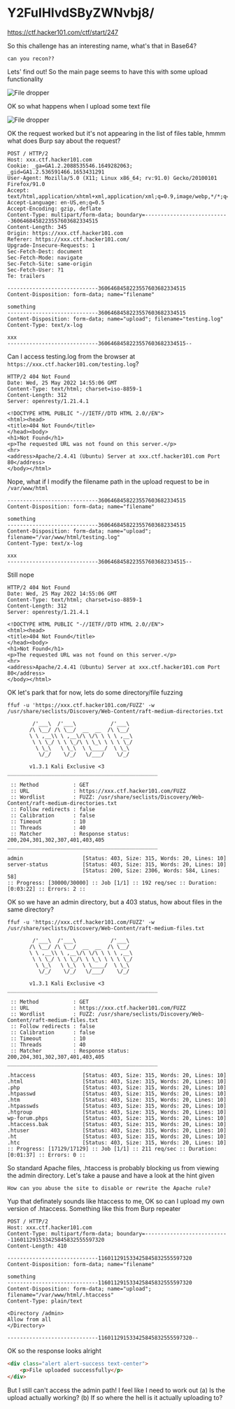 # Y2FuIHlvdSByZWNvbj8/

https://ctf.hacker101.com/ctf/start/247

So this challenge has an interesting name, what's that in Base64?

```
can you recon??
```

Lets' find out! So the main page seems to have this with some upload functionality

![File dropper](./images/file-dropper.png)

OK so what happens when I upload some text file

![File dropper](./images/file-dropper-uploaded.png)

OK the request worked but it's not appearing in the list of files table, hmmm what does Burp say about the request?

```
POST / HTTP/2
Host: xxx.ctf.hacker101.com
Cookie: _ga=GA1.2.2088535546.1649282063; _gid=GA1.2.536591466.1653431291
User-Agent: Mozilla/5.0 (X11; Linux x86_64; rv:91.0) Gecko/20100101 Firefox/91.0
Accept: text/html,application/xhtml+xml,application/xml;q=0.9,image/webp,*/*;q=0.8
Accept-Language: en-US,en;q=0.5
Accept-Encoding: gzip, deflate
Content-Type: multipart/form-data; boundary=---------------------------3606468458223557603682334515
Content-Length: 345
Origin: https://xxx.ctf.hacker101.com
Referer: https://xxx.ctf.hacker101.com/
Upgrade-Insecure-Requests: 1
Sec-Fetch-Dest: document
Sec-Fetch-Mode: navigate
Sec-Fetch-Site: same-origin
Sec-Fetch-User: ?1
Te: trailers

-----------------------------3606468458223557603682334515
Content-Disposition: form-data; name="filename"

something
-----------------------------3606468458223557603682334515
Content-Disposition: form-data; name="upload"; filename="testing.log"
Content-Type: text/x-log

xxx
-----------------------------3606468458223557603682334515--
```

Can I access testing.log from the browser at ```https://xxx.ctf.hacker101.com/testing.log```?

```
HTTP/2 404 Not Found
Date: Wed, 25 May 2022 14:55:06 GMT
Content-Type: text/html; charset=iso-8859-1
Content-Length: 312
Server: openresty/1.21.4.1

<!DOCTYPE HTML PUBLIC "-//IETF//DTD HTML 2.0//EN">
<html><head>
<title>404 Not Found</title>
</head><body>
<h1>Not Found</h1>
<p>The requested URL was not found on this server.</p>
<hr>
<address>Apache/2.4.41 (Ubuntu) Server at xxx.ctf.hacker101.com Port 80</address>
</body></html>
```

Nope, what if I modify the filename path in the upload request to be in ```/var/www/html```

```
-----------------------------3606468458223557603682334515
Content-Disposition: form-data; name="filename"

something
-----------------------------3606468458223557603682334515
Content-Disposition: form-data; name="upload"; filename="/var/www/html/testing.log"
Content-Type: text/x-log

xxx
-----------------------------3606468458223557603682334515--
```

Still nope

```
HTTP/2 404 Not Found
Date: Wed, 25 May 2022 14:55:06 GMT
Content-Type: text/html; charset=iso-8859-1
Content-Length: 312
Server: openresty/1.21.4.1

<!DOCTYPE HTML PUBLIC "-//IETF//DTD HTML 2.0//EN">
<html><head>
<title>404 Not Found</title>
</head><body>
<h1>Not Found</h1>
<p>The requested URL was not found on this server.</p>
<hr>
<address>Apache/2.4.41 (Ubuntu) Server at xxx.ctf.hacker101.com Port 80</address>
</body></html>
```

OK let's park that for now, lets do some directory/file fuzzing

```
ffuf -u 'https://xxx.ctf.hacker101.com/FUZZ' -w /usr/share/seclists/Discovery/Web-Content/raft-medium-directories.txt

        /'___\  /'___\           /'___\       
       /\ \__/ /\ \__/  __  __  /\ \__/       
       \ \ ,__\\ \ ,__\/\ \/\ \ \ \ ,__\      
        \ \ \_/ \ \ \_/\ \ \_\ \ \ \ \_/      
         \ \_\   \ \_\  \ \____/  \ \_\       
          \/_/    \/_/   \/___/    \/_/       

       v1.3.1 Kali Exclusive <3
________________________________________________

 :: Method           : GET
 :: URL              : https://xxx.ctf.hacker101.com/FUZZ
 :: Wordlist         : FUZZ: /usr/share/seclists/Discovery/Web-Content/raft-medium-directories.txt
 :: Follow redirects : false
 :: Calibration      : false
 :: Timeout          : 10
 :: Threads          : 40
 :: Matcher          : Response status: 200,204,301,302,307,401,403,405
________________________________________________

admin                   [Status: 403, Size: 315, Words: 20, Lines: 10]
server-status           [Status: 403, Size: 315, Words: 20, Lines: 10]
                        [Status: 200, Size: 2306, Words: 584, Lines: 58]
:: Progress: [30000/30000] :: Job [1/1] :: 192 req/sec :: Duration: [0:03:22] :: Errors: 2 ::
```

OK so we have an admin directory, but a 403 status, how about files in the same directory?

```
ffuf -u 'https://xxx.ctf.hacker101.com/FUZZ' -w /usr/share/seclists/Discovery/Web-Content/raft-medium-files.txt 

        /'___\  /'___\           /'___\       
       /\ \__/ /\ \__/  __  __  /\ \__/       
       \ \ ,__\\ \ ,__\/\ \/\ \ \ \ ,__\      
        \ \ \_/ \ \ \_/\ \ \_\ \ \ \ \_/      
         \ \_\   \ \_\  \ \____/  \ \_\       
          \/_/    \/_/   \/___/    \/_/       

       v1.3.1 Kali Exclusive <3
________________________________________________

 :: Method           : GET
 :: URL              : https://xxx.ctf.hacker101.com/FUZZ
 :: Wordlist         : FUZZ: /usr/share/seclists/Discovery/Web-Content/raft-medium-files.txt
 :: Follow redirects : false
 :: Calibration      : false
 :: Timeout          : 10
 :: Threads          : 40
 :: Matcher          : Response status: 200,204,301,302,307,401,403,405
________________________________________________

.htaccess               [Status: 403, Size: 315, Words: 20, Lines: 10]
.html                   [Status: 403, Size: 315, Words: 20, Lines: 10]
.php                    [Status: 403, Size: 315, Words: 20, Lines: 10]
.htpasswd               [Status: 403, Size: 315, Words: 20, Lines: 10]
.htm                    [Status: 403, Size: 315, Words: 20, Lines: 10]
.htpasswds              [Status: 403, Size: 315, Words: 20, Lines: 10]
.htgroup                [Status: 403, Size: 315, Words: 20, Lines: 10]
wp-forum.phps           [Status: 403, Size: 315, Words: 20, Lines: 10]
.htaccess.bak           [Status: 403, Size: 315, Words: 20, Lines: 10]
.htuser                 [Status: 403, Size: 315, Words: 20, Lines: 10]
.ht                     [Status: 403, Size: 315, Words: 20, Lines: 10]
.htc                    [Status: 403, Size: 315, Words: 20, Lines: 10]
:: Progress: [17129/17129] :: Job [1/1] :: 211 req/sec :: Duration: [0:01:37] :: Errors: 0 ::
```

So standard Apache files, .htaccess is probably blocking us from viewing the admin directory. Let's take a pause and have a look at the hint given

```
How can you abuse the site to disable or rewrite the Apache rule?
```

Yup that definately sounds like htaccess to me, OK so can I upload my own version of .htaccess. Something like this from Burp repeater

```
POST / HTTP/2
Host: xxx.ctf.hacker101.com
Content-Type: multipart/form-data; boundary=---------------------------116011291533425845832555597320
Content-Length: 410

-----------------------------116011291533425845832555597320
Content-Disposition: form-data; name="filename"

something
-----------------------------116011291533425845832555597320
Content-Disposition: form-data; name="upload"; filename="/var/www/html/.htaccess"
Content-Type: plain/text

<Directory /admin>
Allow from all
</Directory>

-----------------------------116011291533425845832555597320--
```

OK so the response looks alright

```html
<div class="alert alert-success text-center">
    <p>File uploaded successfully</p>
</div>
```

But I still can't access the admin path! I feel like I need to work out (a) Is the upload actually working? (b) If so where the hell is it actually uploading to?